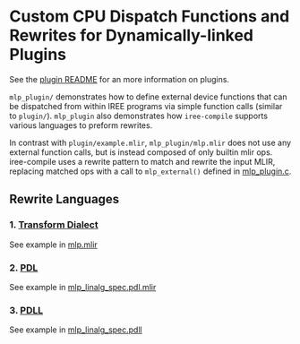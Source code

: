 # Custom CPU Dispatch Functions and Rewrites for Dynamically-linked Plugins

See the [plugin README](/samples/custom_dispatch/cpu/plugin/README.md) for an
more information on plugins.

`mlp_plugin/` demonstrates how to define external device functions
that can be dispatched from within IREE programs via simple function calls 
(similar to `plugin/`). `mlp_plugin` also demonstrates how `iree-compile` 
supports various languages to preform rewrites.

In contrast with `plugin/example.mlir`, `mlp_plugin/mlp.mlir` does not
use any external function calls, but is instead composed of only builtin
mlir ops. iree-compile uses a rewrite pattern to match and rewrite the input MLIR, replacing matched ops with a call to `mlp_external()` defined in 
[mlp_plugin.c](/samples/custom_dispatch/cpu/mlp_plugin/mlp_plugin.c).


## Rewrite Languages
### 1. [Transform Dialect](https://mlir.llvm.org/docs/Dialects/Transform/)
See example in [mlp.mlir](/samples/custom_dispatch/cpu/mlp_plugin/mlp.mlir)
### 2. [PDL](https://mlir.llvm.org/docs/Dialects/PDLOps/)
See example in [mlp_linalg_spec.pdl.mlir](/samples/custom_dispatch/cpu/mlp_plugin/mlp_linalg_spec.pdl.mlir)
### 3. [PDLL](https://mlir.llvm.org/docs/PDLL/)
See example in [mlp_linalg_spec.pdll](/samples/custom_dispatch/cpu/mlp_plugin/pdll/mlp_linalg_spec.pdll)